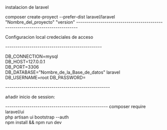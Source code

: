 <p>instalacion de laravel</p>
composer create-proyect --prefer-dist laravel/laravel "Nombre_del_proyecto" "version"
-------------------------------------------------------------------------------
<p>Configuracion local credeciales de acceso</p>
------------------------------------------------
<p>DB_CONNECTION=mysql <br>
DB_HOST=127.0.0.1<br>
DB_PORT=3306<br>
DB_DATABASE="Nombre_de_la_Base_de_datos" laravel<br>
DB_USERNAME=root
DB_PASSWORD=</p>
----------------------------------------------------
<p>añadir inicio de session:</p>
---------------------------------------------------
composer require laravel/ui<br>
php artisan ui bootstrap --auth<br>
npm install && npm run dev<br>
